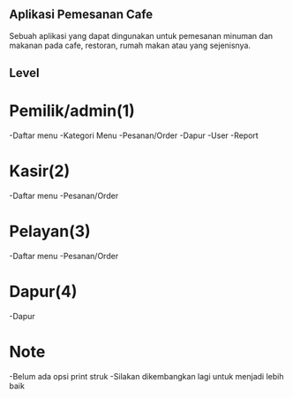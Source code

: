 ## Aplikasi Pemesanan Cafe

Sebuah aplikasi yang dapat dingunakan untuk pemesanan minuman dan makanan pada cafe, restoran, rumah makan atau yang sejenisnya.

## Level

# Pemilik/admin(1)

-Daftar menu
-Kategori Menu
-Pesanan/Order
-Dapur
-User
-Report

# Kasir(2)

-Daftar menu
-Pesanan/Order

# Pelayan(3)

-Daftar menu
-Pesanan/Order

# Dapur(4)

-Dapur

# Note

-Belum ada opsi print struk
-Silakan dikembangkan lagi untuk menjadi lebih baik

